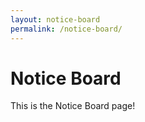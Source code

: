 ```yaml
---
layout: notice-board
permalink: /notice-board/
---
```


# Notice Board

This is the Notice Board page!